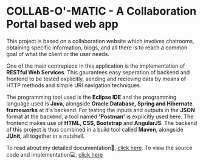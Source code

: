 # **COLLAB-O'-MATIC - A Collaboration Portal based web app**

This project is based on a collaboration website which involves chatrooms, obtaining specific information, blogs, and all there is to reach a common goal of what the client or the user needs.

One of the main centrepiece in this application is the implementation of **RESTful Web Services**. This gaurantees easy seperation of backend and frontend to be tested explicitly, sending and recieving data by means of HTTP methods and simple URI navigation techniques.

The programming tool used is the **Eclipse IDE** and the programming language used is **Java**, alongside **Oracle Database, Spring and Hibernate frameworks** at it's backend. For testing the inputs and outputs in the **JSON** format at the backend, a tool named **'Postman'** is explicitly used here. The frontend makes use of **HTML, CSS, Bootstrap** and **AngularJS**. The backend of this project is thus combined in a build tool called **Maven**, alongside **JUnit**, all together in a nutshell.

To read about my detailed documentation:closed_book:, [click here](https://github.com/alfredaugustin/alfredniitcollaborationportal/wiki). To view the source code and implementation:computer:, [click here](https://github.com/alfredaugustin/alfredniitcollaborationportal/tree/master/MAIN%20PROJECT)
